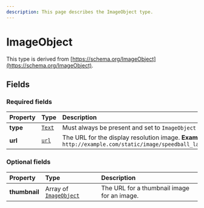 ```yaml
---
description: This page describes the ImageObject type.
---
```


# ImageObject

This type is derived from [https://schema.org/ImageObject](https://schema.org/ImageObject).

## **Fields**

### **Required fields**

| Property | Type | Description |
| :--- | :--- | :--- |
| **type** |  [`Text`](https://schema.org/Text) |  Must always be present and set to `ImageObject` |
| **url** |  [`url`](https://schema.org/url) |  The URL for the display resolution image.  **Example**  `http://example.com/static/image/speedball_large.jpg` |

### **Optional fields**

| Property | Type | Description |
| :--- | :--- | :--- |
| **thumbnail** |  Array of [`ImageObject`](https://docs.openactive.io/data-model/types/imageobject) |  The URL for a thumbnail image for an image. |

